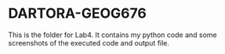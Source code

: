 # DARTORA-GEOG676

This is the folder for Lab4. It contains my python code and some screenshots of the executed code and output file.


